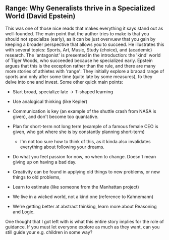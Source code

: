 Range: Why Generalists thrive in a Specialized World (David Epstein)
--------------------------------------------------------------------

This was one of those nice reads that makes everything it says stand out
as well-founded. The main point that the author tries to make is that
you should not specialize (early), as it can be just overvuew that you
gain by keeping a broader perspective that allows you to succeed. He
illustrates this with several topics: Sports, Art, Music, Study
(choice), and (academic) research. The 'antagonist' is presented in the
introduction: the 'kind' world of Tiger Woods, who succeeded because he
specialized early. Epstein argues that this is the exception rather than
the rule, and there are many more stories of athletes with 'range': They
initially explore a braoad range of sports and only after some time
(quite late by some measures), fo they delve into one and invest. Some
other quick main points:

-   Start broad, specialize late $\rightarrow$ T-shaped learning

-   Use analogical thinking (like Kepler)

-   Communication is key (an example of the shuttle crash from NASA is
    given), and don't become too quantative.

-   Plan for short-term not long term (example of a famous female CEO is
    given, who got where she is by constantly planning short-term)

    -   I'm not too sure how to think of this, as it kinda also
        invalidates everything about following your dreams.

-   Do what you feel passion for now, no when to change. Doesn't mean
    giving up on having a bad day.

-   Creativity can be found in applying old things to new problems, or
    new things to old problems,

-   Learn to estimate (like someone from the Manhattan project)

-   We live in a wicked world, not a kind one (reference to Kahnemann)

-   We're getting better at abstract thinking, learn more about
    Reasoning and Logic.

One thought that I got left with is what this entire story implies for
the role of guidance. If you must let everyone explore as much as they
want, can you still guide your e.g. children in some way?
